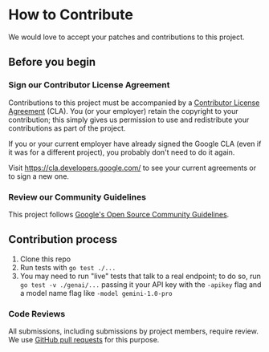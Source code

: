 # How to Contribute

We would love to accept your patches and contributions to this project.

## Before you begin

### Sign our Contributor License Agreement

Contributions to this project must be accompanied by a
[Contributor License Agreement](https://cla.developers.google.com/about) (CLA).
You (or your employer) retain the copyright to your contribution; this simply
gives us permission to use and redistribute your contributions as part of the
project.

If you or your current employer have already signed the Google CLA (even if it
was for a different project), you probably don't need to do it again.

Visit <https://cla.developers.google.com/> to see your current agreements or to
sign a new one.

### Review our Community Guidelines

This project follows [Google's Open Source Community
Guidelines](https://opensource.google/conduct/).

## Contribution process

1. Clone this repo
2. Run tests with `go test ./...`
3. You may need to run "live" tests that talk to a real endpoint; to do so, run
   `go test -v ./genai/...` passing it your API key with the `-apikey` flag
   and a model name flag like `-model gemini-1.0-pro`

### Code Reviews

All submissions, including submissions by project members, require review. We
use [GitHub pull requests](https://docs.github.com/articles/about-pull-requests)
for this purpose.
